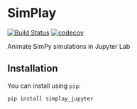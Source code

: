 
# SimPlay

[![Build Status](https://travis-ci.org/team-simplay/SimPlay.svg?branch=master)](https://travis-ci.org/team-simplay/simplay_jupyter)
[![codecov](https://codecov.io/gh/team-simplay/SimPlay/branch/master/graph/badge.svg)](https://codecov.io/gh/team-simplay/SimPlay)


Animate SimPy simulations in Jupyter Lab

## Installation

You can install using `pip`:

```bash
pip install simplay_jupyter
```


